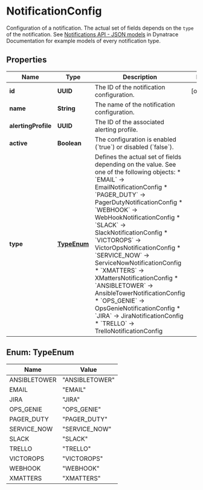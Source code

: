 

# NotificationConfig

Configuration of a notification. The actual set of fields depends on the `type` of the notification. See [Notifications API - JSON models](https://dt-url.net/9qm3k5u) in Dynatrace Documentation for example models of every notification type.

## Properties

| Name | Type | Description | Notes |
|------------ | ------------- | ------------- | -------------|
|**id** | **UUID** | The ID of the notification configuration. |  [optional] |
|**name** | **String** | The name of the notification configuration. |  |
|**alertingProfile** | **UUID** | The ID of the associated alerting profile. |  |
|**active** | **Boolean** | The configuration is enabled (&#x60;true&#x60;) or disabled (&#x60;false&#x60;). |  |
|**type** | [**TypeEnum**](#TypeEnum) | Defines the actual set of fields depending on the value. See one of the following objects:   * &#x60;EMAIL&#x60; -&gt; EmailNotificationConfig  * &#x60;PAGER_DUTY&#x60; -&gt; PagerDutyNotificationConfig  * &#x60;WEBHOOK&#x60; -&gt; WebHookNotificationConfig  * &#x60;SLACK&#x60; -&gt; SlackNotificationConfig  * &#x60;VICTOROPS&#x60; -&gt; VictorOpsNotificationConfig  * &#x60;SERVICE_NOW&#x60; -&gt; ServiceNowNotificationConfig  * &#x60;XMATTERS&#x60; -&gt; XMattersNotificationConfig  * &#x60;ANSIBLETOWER&#x60; -&gt; AnsibleTowerNotificationConfig  * &#x60;OPS_GENIE&#x60; -&gt; OpsGenieNotificationConfig  * &#x60;JIRA&#x60; -&gt; JiraNotificationConfig  * &#x60;TRELLO&#x60; -&gt; TrelloNotificationConfig   |  |



## Enum: TypeEnum

| Name | Value |
|---- | -----|
| ANSIBLETOWER | &quot;ANSIBLETOWER&quot; |
| EMAIL | &quot;EMAIL&quot; |
| JIRA | &quot;JIRA&quot; |
| OPS_GENIE | &quot;OPS_GENIE&quot; |
| PAGER_DUTY | &quot;PAGER_DUTY&quot; |
| SERVICE_NOW | &quot;SERVICE_NOW&quot; |
| SLACK | &quot;SLACK&quot; |
| TRELLO | &quot;TRELLO&quot; |
| VICTOROPS | &quot;VICTOROPS&quot; |
| WEBHOOK | &quot;WEBHOOK&quot; |
| XMATTERS | &quot;XMATTERS&quot; |



